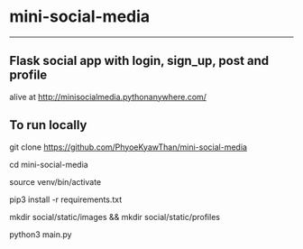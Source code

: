 # mini-social-media
---
Flask social app with login, sign_up, post and profile 
---
alive at http://minisocialmedia.pythonanywhere.com/

## To run locally
git clone https://github.com/PhyoeKyawThan/mini-social-media

cd mini-social-media

source venv/bin/activate

pip3 install -r requirements.txt

mkdir social/static/images && mkdir social/static/profiles

python3 main.py
